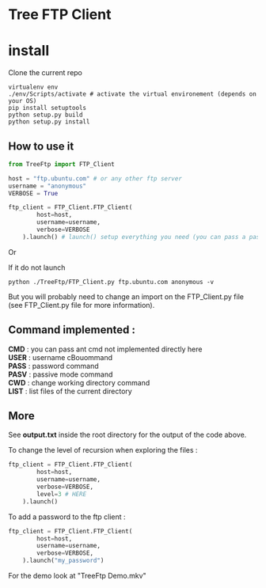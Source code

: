# Tree FTP Client

# install
Clone the current repo
```
virtualenv env
./env/Scripts/activate # activate the virtual environement (depends on your OS)
pip install setuptools
python setup.py build
python setup.py install
```

## How to use it

```py
from TreeFtp import FTP_Client

host = "ftp.ubuntu.com" # or any other ftp server
username = "anonymous"
VERBOSE = True

ftp_client = FTP_Client.FTP_Client(
        host=host,
        username=username,
        verbose=VERBOSE
    ).launch() # launch() setup everything you need (you can pass a password throught this method also)
```


<b></b>Or</b>

If it do not launch

```
python ./TreeFtp/FTP_Client.py ftp.ubuntu.com anonymous -v
```
But you will probably need to change an import on the FTP_Client.py file (see FTP_Client.py file for more information).

## Command implemented :

**CMD** : you can pass ant cmd not implemented directly here<br>
**USER** : username cBouommand<br>
**PASS** : password command<br>
**PASV** : passive mode command<br>
**CWD** : change working directory command<br>
**LIST** : list files of the current directory<br>

## More
See **output.txt** inside the root directory for the output of the code above.

To change the level of recursion when exploring the files :

```py
ftp_client = FTP_Client.FTP_Client(
        host=host,
        username=username,
        verbose=VERBOSE,
        level=3 # HERE
    ).launch()
```

To add a password to the ftp client :
```py
ftp_client = FTP_Client.FTP_Client(
        host=host,
        username=username,
        verbose=VERBOSE,
    ).launch("my_password")
```

For the demo look at "TreeFtp Demo.mkv"